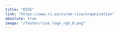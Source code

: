 ```yaml
---
title: "RISE"
link: "https://www.ri.se/sv/om-rise/organisation"
absolute: true
image: "/footer/rise_logo_rgb_0.png"
---
```

